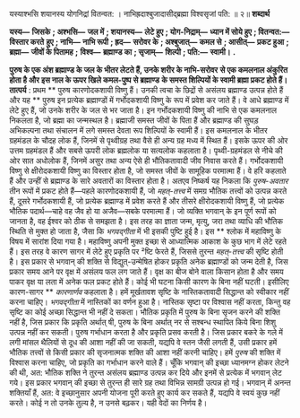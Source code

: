  

यस्याश्भसि शयानस्य योगनिद्रां वितन्वत: । नाभिह्रदाश्बुजादासीद्ब्रह्मा विश्वसृजां पति: ॥ २॥ **शब्दार्थ** 

**यस्य—** **जिसके** **; अश्भसि—** **जल में** **; शयानस्य—** **लेटे हुए** **; योग-निद्राम्—** **ध्यान में सोये हुए** **; वितन्वत:—** **विस्तार करते** **हुए** **; नाभि—** **नाभि रूपी** **; ह्रद—** **सरोवर के** **; अश्बुजात्—** **कमल से** **; आसीत्—** **प्रकट हुआ** **; ब्रह्मा—** **जीवों के पितामह** **;** **विश्व—** **ब्रह्माण्ड का** **; सृजाम्—** **शिल्पी** **; पति:—** **स्वामी।** **.** 

**पुरुष के एक अंश ब्रह्माण्ड के जल के भीतर लेटते हैं, उनके शरीर के नाभि-सरोवर** **से एक कमलनाल अंकुरित होता है और इस नाल के ऊपर खिले कमल-पुष्प से ब्रह्माण्ड** **के समस्त शिल्पियों के स्वामी ब्रह्मा प्रकट होते हैं।** **तात्पर्य** : प्रथम ** पुरुष कारणोदकशायी विष्णु हैं। उनकी त्वचा के छिद्रों से असंलय ब्रह्माण्ड उत्पन्न होते हैं और यह ** पुरुष इन प्रत्येक ब्रह्माण्डों में गर्भोदकशायी विष्णु के रूप में प्रवेश कर जाते हैं। वे आधे ब्रह्माण्ड में लेटे हुए हैं, जो उनके शरीर के जल से भर जाता है। इन गर्भोदकशायी विष्णु की नाभि से एक कमलनाल निकलता है, जो ब्रह्मा का जन्मस्थल है। ब्रह्माजी समस्त जीवों के पिता हैं और ब्रह्माण्ड की सुघड़ अभिकल्पना तथा संचालन में लगे समस्त देवता रूप शिल्पियों के स्वामी हैं। इस कमलनाल के भीतर ग्रहमंडल के चौदह लोक हैं, जिनमें से पृथ्वीग्रह तथा वैसे ही अन्य ग्रह मध्य में स्थित हैं। इसके ऊपर की ओर उत्तम ग्रहमंडल हैं और सबसे ऊपरी लोक ब्रह्मलोक या सत्यलोक कहलाता है। पृथ्वी-ग्रहमंडल से नीचे की ओर सात अधोलोक हैं, जिनमें असुर तथा अन्य ऐसे ही भौतिकतावादी जीव निवास करते हैं। गर्भोदकशायी विष्णु से क्षीरोदकशायी विष्णु का विस्तार होता है, जो समस्त जीवों के सामूहिक परमात्मा हैं। वे हरि कहलाते हैं और उन्हीं से ब्रह्माण्ड के सारे अवतारों का विस्तार होता है। अतएव निष्कर्ष यह निकला कि *पुरुष-अवतार* तीन रूपों में प्रकट होते हैं—पहले कारणोदकशायी हैं, जो *महत्-तत्त्व* में समग्र भौतिक तत्त्वों को उत्पन्न करते हैं, दूसरे गर्भोदकशायी हैं, जो प्रत्येक ब्रह्माण्ड में प्रवेश करते हैं और तीसरे क्षीरोदकशायी विष्णु हैं, जो प्रत्येक भौतिक पदार्थ—चाहे वह जैव हो या अजैव—सबके परमात्मा हैं। जो व्यक्ति भगवान् के इन पूर्ण रूपों को जानता है, वह ईश्वर को ठीक से समझता है। इस तरह का ज्ञाता जन्म, मृत्यु, जरा तथा व्याधि की भौतिक स्थिति से मुक्त हो जाता है, जैसा कि *भगवद्गीता* में भी इसकी पुष्टि हुई है। इस ** श्लोक में महाविष्णु के विषय में सारांश दिया गया है। महाविष्णु अपनी मुक्त इच्छा से आध्यात्मिक आकाश के कुछ भाग में लेटे रहते हैं। इस तरह वे कारण सागर में लेटे हुए प्रकृति पर ²ष्टि फेरते हैं, जिससे तुरन्त *महत्-तत्त्व* की सृष्टि होती है। इस प्रकार से भगवान् की शक्ति से विद्युत्-उन्मेषित होकर प्रकृति अनेक ब्रह्माण्डों को जन्म देती है, जिस प्रकार समय आने पर वृक्ष में असंलय फल लग जाते हैं। वृक्ष का बीज बोने वाला किसान होता है और समय पाकर वृक्ष या लता में अनेक फल प्रकट होते हैं। कोई भी घटना किसी कारण के बिना नहीं घटती। इसीलिए कारण-सागर ** *कारणार्णव* कहलाता है। हमें मूर्खतावश सृष्टि के नास्तिकतावादी सिद्धान्त को स्वीकार नहीं करना चाहिए। *भगवद्गीता* में नास्तिकों का वर्णन हुआ है। नास्तिक सृष्टा पर विश्वास नहीं करता, किन्तु वह सृष्टि का कोई अच्छा सिद्धान्त भी नहीं दे सकता। भौतिक प्रकृति में पुरुष के बिना सृजन करने की शक्ति नहीं है, जिस प्रकार कि प्रकृति अर्थात् षी, पुरुष के बिना अर्थात् नर से सश्बन्ध स्थापित किये बिना शिशु उत्पन्न नहीं कर सकती। पुरुष गर्भाधान करता है और प्रकृति प्रसव करती है। जिस प्रकार बकरे के गले में लगी मांसल थैलियों से दूध की आशा नहीं की जा सकती, यद्यपि वे स्तन जैसी लगती हैं, उसी प्रकार हमें भौतिक तत्त्वों से किसी प्रकार की सृजनात्मक शक्ति की आशा नहीं करनी चाहिए। हमें *पुरुष* की शक्ति में विश्वास करना चाहिए, जो प्रकृति का गर्भाधान करने वाले हैं। चूँकि भगवान् की इच्छा ध्यानमग्न होकर लेटने की थी, अत: भौतिक शक्ति ने तुरन्त असंलय ब्रह्माण्ड उत्पन्न कर दिये और इनमें से प्रत्येक में भगवान् लेट गये। इस प्रकार भगवान् की इच्छा से तुरन्त ही सारे ग्रह तथा विभिन्न सामग्री उत्पन्न हो गई। भगवान् में अनन्त शक्तियाँ हैं, अत: वे इच्छानुसार अपनी योजना पूरी करते हुए कार्य कर सकते हैं, यद्यपि वे स्वयं कुछ नहीं करते। कोई न तो उनके तुल्य है, न उनसे बढ़कर। यही वेदों का निर्णय है। 